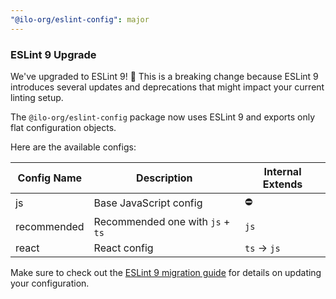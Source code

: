 ```yaml
---
"@ilo-org/eslint-config": major
---
```


### ESLint 9 Upgrade

We've upgraded to ESLint 9! 🚀 This is a breaking change because ESLint 9 introduces several updates and deprecations that might impact your current linting setup.

The `@ilo-org/eslint-config` package now uses ESLint 9 and exports only flat configuration objects.

Here are the available configs:

| Config Name | Description                      | Internal Extends |
| ----------- | -------------------------------- | ---------------- |
| js          | Base JavaScript config           | ⛔               |
| recommended | Recommended one with `js` + `ts` | `js`             |
| react       | React config                     | `ts` -> `js`     |

Make sure to check out the [ESLint 9 migration guide](https://eslint.org/docs/latest/use/migrate-to-9.0.0) for details on updating your configuration.
